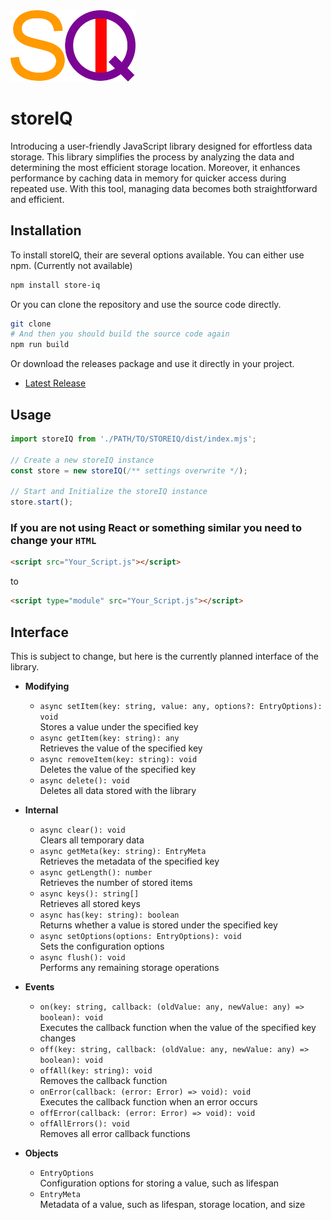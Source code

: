 <img src="SIQ.png" alt="SIQ" width="200"/>

# storeIQ
Introducing a user-friendly JavaScript library designed for effortless data storage. This library simplifies the process by analyzing the data and determining the most efficient storage location. Moreover, it enhances performance by caching data in memory for quicker access during repeated use. With this tool, managing data becomes both straightforward and efficient.
## Installation
To install storeIQ, their are several options available. You can either use npm. (Currently not available)
```bash
npm install store-iq
```
Or you can clone the repository and use the source code directly.
```bash
git clone
# And then you should build the source code again
npm run build
```
Or download the releases package and use it directly in your project.
* [Latest Release](https://github.com/TLTimeplex/storeIQ/releases/latest)
## Usage
```ts
import storeIQ from './PATH/TO/STOREIQ/dist/index.mjs';

// Create a new storeIQ instance
const store = new storeIQ(/** settings overwrite */);

// Start and Initialize the storeIQ instance
store.start();
```
### If you are not using React or something similar you need to change your `HTML`
```html
<script src="Your_Script.js"></script>
```
to
```html
<script type="module" src="Your_Script.js"></script>
```
## Interface
This is subject to change, but here is the currently planned interface of the library.
- **Modifying**
  - `async setItem(key: string, value: any, options?: EntryOptions): void`  
    Stores a value under the specified key
  - `async getItem(key: string): any`  
    Retrieves the value of the specified key
  - `async removeItem(key: string): void`  
    Deletes the value of the specified key
  - `async delete(): void`  
    Deletes all data stored with the library

- **Internal**
  - `async clear(): void`  
    Clears all temporary data
  - `async getMeta(key: string): EntryMeta`  
    Retrieves the metadata of the specified key
  - `async getLength(): number`  
    Retrieves the number of stored items
  - `async keys(): string[]`  
    Retrieves all stored keys
  - `async has(key: string): boolean`  
    Returns whether a value is stored under the specified key
  - `async setOptions(options: EntryOptions): void`  
    Sets the configuration options
  - `async flush(): void`  
    Performs any remaining storage operations

- **Events**
  - `on(key: string, callback: (oldValue: any, newValue: any) => boolean): void`  
    Executes the callback function when the value of the specified key changes
  - `off(key: string, callback: (oldValue: any, newValue: any) => boolean): void`
  - `offAll(key: string): void`  
    Removes the callback function
  - `onError(callback: (error: Error) => void): void`  
    Executes the callback function when an error occurs
  - `offError(callback: (error: Error) => void): void`
  - `offAllErrors(): void`  
    Removes all error callback functions

- **Objects**
  - `EntryOptions`  
    Configuration options for storing a value, such as lifespan
  - `EntryMeta`  
    Metadata of a value, such as lifespan, storage location, and size
